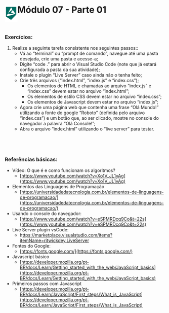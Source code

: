 <div display="flex">
    <img src="../assets/imgs/alpha-logo.png" width="40px" align="left"/>
    <h1>Módulo 07 - Parte 01</h1>
</div>

&nbsp;
### Exercícios:

1. Realize a seguinte tarefa consistente nos seguintes passos::
    - Vá ao “terminal” ou “prompt de comando”, navegue até uma pasta desejada, crie
uma pasta e acesse-a;
    - Digite “code .” para abrir o Visual Studio Code (note que já estará configurada a pasta
da sua atividade);
    - Instale o plugin “Live Server” caso ainda não o tenha feito;
    - Crie três arquivos (“index.html”, “index.js” e “index.css”);
        - Os elementos de HTML e chamadas ao arquivo “index.js” e “index.css” devem estar no arquivo “index.html”;
        - Os elementos de estilo CSS devem estar no arquivo “index.css”;
        - Os elementos de Javascript devem estar no arquivo “index.js”;
    - Agora crie uma página web que contenha uma frase “Olá Mundo!” utilizando a fonte do google “Roboto” (definida pelo arquivo “index.css”) e um botão que, ao ser clicado, mostre no console do navegador a palavra “Olá Console!”;
    - Abra o arquivo “index.html” utilizando o “live server” para testar.


&nbsp;
---

### Referências básicas:

- Vídeo: O que é e como funcionam os algoritmos?
    - [https://www.youtube.com/watch?v=Xo1V_JL1yAg](https://www.youtube.com/watch?v=Xo1V_JL1yAg)
- Elementos das Linguagens de Programação
    - [https://universidadedatecnologia.com.br/elementos-de-linguagens-de-programacao/](https://universidadedatecnologia.com.br/elementos-de-linguagens-de-programacao/)
- Usando o console do navegador:
    - [https://www.youtube.com/watch?v=eSPMRDcq9Co&t=22s](https://www.youtube.com/watch?v=eSPMRDcq9Co&t=22s)
- Live Server plugin vsCode:
    - h[ttps://marketplace.visualstudio.com/items?itemName=ritwickdey.LiveServer](ttps://marketplace.visualstudio.com/items?itemName=ritwickdey.LiveServer)
- Fontes do Google:
    - [https://fonts.google.com/](https://fonts.google.com/)
- Javascript básico
    - [https://developer.mozilla.org/pt-BR/docs/Learn/Getting_started_with_the_web/JavaScript_basics](https://developer.mozilla.org/pt-BR/docs/Learn/Getting_started_with_the_web/JavaScript_basics)
- Primeiros passos com Javascript
    - [https://developer.mozilla.org/pt-BR/docs/Learn/JavaScript/First_steps/What_is_JavaScript](https://developer.mozilla.org/pt-BR/docs/Learn/JavaScript/First_steps/What_is_JavaScript)